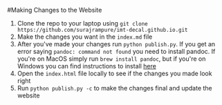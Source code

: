 #Making Changes to the Website

1. Clone the repo to your laptop using `git clone https://github.com/surajrampure/imt-decal.github.io.git`
2. Make the changes you want in the `index.md` file 
3. After you've made your changes run `python publish.py`. If you get an error saying `pandoc: command not found` you need to install pandoc. If you're on MacOS simply run `brew install pandoc`, but if you're on Windows you can find instructions to install [here](https://pandoc.org/installing.html)
4. Open the `index.html` file locally to see if the changes you made look right
5. Run `python publish.py -c` to make the changes final and update the website